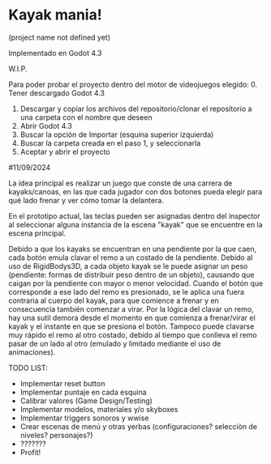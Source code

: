# Kayak mania!
(project name not defined yet)


Implementado en Godot 4.3


W.I.P.


Para poder probar el proyecto dentro del motor de videojuegos elegido:
0. Tener descargado Godot 4.3
1. Descargar y copiar los archivos del repositorio/clonar el repositorio a una carpeta con el nombre que deseen
2. Abrir Godot 4.3
3. Buscar la opción de Importar (esquina superior izquierda)
4. Buscar la carpeta creada en el paso 1, y seleccionarla
5. Aceptar y abrir el proyecto


#11/09/2024

La idea principal es realizar un juego que conste de una carrera de kayaks/canoas, en las que cada jugador con dos botones pueda elegir para qué lado frenar y ver cómo tomar la delantera.

En el prototipo actual, las teclas pueden ser asignadas dentro del inspector al seleccionar alguna instancia de la escena "kayak" que se encuentre en la escena principal.

Debido a que los kayaks se encuentran en una pendiente por la que caen, cada botón emula clavar el remo a un costado de la pendiente. Debido al uso de RigidBodys3D, a cada objeto kayak se le puede asignar un peso (pendiente: formas de distribuir peso dentro de un objeto), causando que caigan por la pendiente con mayor o menor velocidad. Cuando el botón que corresponde a ese lado del remo es presionado, se le aplica una fuera contraria al cuerpo del kayak, para que comience a frenar y en consecuencia también comenzar a virar. Por la lógica del clavar un remo, hay una sutil demora desde el momento en que comienza a frenar/virar el kayak y el instante en que se presiona el botón. Tampoco puede clavarse muy rápido el remo al otro costado, debido al tiempo que conlleva el remo pasar de un lado al otro (emulado y limitado mediante el uso de animaciones). 

TODO LIST:
* Implementar reset button
* Implementar puntaje en cada esquina
* Calibrar valores (Game Design/Testing)
* Implementar modelos, materiales y/o skyboxes
* Implementar triggers sonoros y wwise
* Crear escenas de menú y otras yerbas (configuraciones? selecciòn de niveles? personajes?)
* ???????
* Profit!
